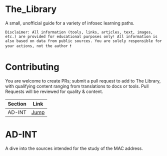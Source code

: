 # The_Library

A small, unofficial guide for a variety of infosec learning paths. 

    Disclaimer: All information (tools, links, articles, text, images, etc.) are provided for educational purposes only! All information is also based on data from public sources. You are solely responsible for your actions, not the author ❗️


# Contributing

You are welcome to create PRs; submit a pull request to add to The Library, with qualifying content ranging from translations to docs or tools. 
Pull Requests will be reviewed for quality & content. 



| Section                                   | Link                                                                                                   |
|-------------------------------------------|--------------------------------------------------------------------------------------------------------|
| AD-INT                                    | [Jump](https://github.com/GNYniamh/The_Library#AD-INT)                                            |



# AD-INT

A dive into the sources intended for the study of the MAC address.
